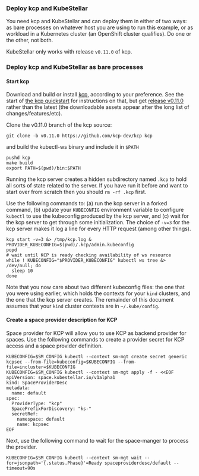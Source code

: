 <!--example1-provider-kcp-start-->
### Deploy kcp and KubeStellar

You need kcp and KubeStellar and can deploy them in either of two
ways: as bare processes on whatever host you are using to run this
example, or as workload in a Kubernetes cluster (an OpenShift cluster
qualifies).  Do one or the other, not both.

KubeStellar only works with release `v0.11.0` of kcp.

### Deploy kcp and KubeStellar as bare processes

#### Start kcp

Download and build or install [kcp](https://github.com/kcp-dev/kcp/releases/tag/v0.11.0),
according to your preference.  See the start of [the kcp quickstart](https://docs.kcp.io/kcp/v0.11/#quickstart) for instructions on that, but get [release v0.11.0](https://github.com/kcp-dev/kcp/releases/tag/v0.11.0) rather than the latest (the downloadable assets appear after the long list of changes/features/etc).

Clone the v0.11.0 branch of the kcp source:
```shell
git clone -b v0.11.0 https://github.com/kcp-dev/kcp kcp
```
and build the kubectl-ws binary and include it in `$PATH`
```shell
pushd kcp
make build
export PATH=$(pwd)/bin:$PATH
```

Running the kcp server creates a hidden subdirectory named `.kcp` to
hold all sorts of state related to the server. If you have run it
before and want to start over from scratch then you should `rm -rf
.kcp` first.

Use the following commands to: (a) run the kcp server in a forked
command, (b) update your `KUBECONFIG` environment variable to
configure `kubectl` to use the kubeconfig produced by the kcp server,
and (c) wait for the kcp server to get through some
initialization. The choice of `-v=3` for the kcp server makes it log a
line for every HTTP request (among other things).

```shell
kcp start -v=3 &> /tmp/kcp.log &
PROVIDER_KUBECONFIG=$(pwd)/.kcp/admin.kubeconfig
popd
# wait until KCP is ready checking availability of ws resource
while ! KUBECONFIG="$PROVIDER_KUBECONFIG" kubectl ws tree &> /dev/null; do
  sleep 10
done
```

Note that you now care about two different kubeconfig files: the one
that you were using earlier, which holds the contexts for your `kind`
clusters, and the one that the kcp server creates. The remainder of
this document assumes that your `kind` cluster contexts are in
`~/.kube/config`.

#### Create a space provider description for KCP

Space provider for KCP will allow you to use KCP as backend provider for spaces.
Use the following commands to create a provider secret for KCP access and
a space provider definition.

```shell
KUBECONFIG=$SM_CONFIG kubectl --context sm-mgt create secret generic kcpsec --from-file=kubeconfig=$KUBECONFIG --from-file=incluster=$KUBECONFIG
KUBECONFIG=$SM_CONFIG kubectl --context sm-mgt apply -f - <<EOF
apiVersion: space.kubestellar.io/v1alpha1
kind: SpaceProviderDesc
metadata:
  name: default
spec:
  ProviderType: "kcp"
  SpacePrefixForDiscovery: "ks-"
  secretRef:
    namespace: default
    name: kcpsec
EOF
```

Next, use the following command to wait for the space-manger to process the provider.

```shell
KUBECONFIG=$SM_CONFIG kubectl --context sm-mgt wait --for=jsonpath='{.status.Phase}'=Ready spaceproviderdesc/default --timeout=90s
```

<!--example1-provider-kcp-end-->
